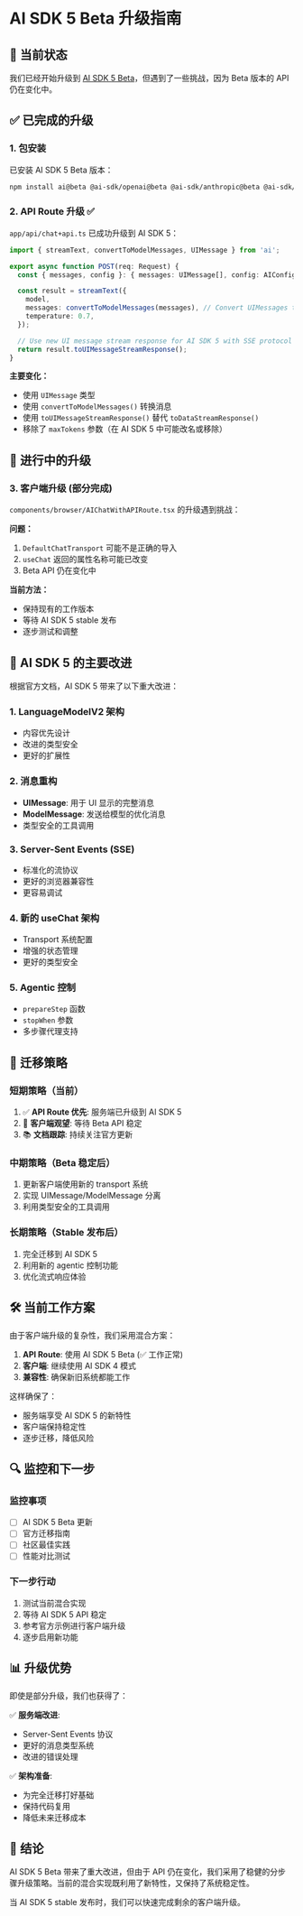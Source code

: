 # AI SDK 5 Beta 升级指南

## 🚧 当前状态

我们已经开始升级到 [AI SDK 5 Beta](https://ai-sdk.dev/docs/announcing-ai-sdk-5-beta)，但遇到了一些挑战，因为 Beta 版本的 API 仍在变化中。

## ✅ 已完成的升级

### 1. 包安装
已安装 AI SDK 5 Beta 版本：
```bash
npm install ai@beta @ai-sdk/openai@beta @ai-sdk/anthropic@beta @ai-sdk/google@beta @ai-sdk/groq@beta @ai-sdk/deepseek@beta @ai-sdk/mistral@beta @ai-sdk/xai@beta @ai-sdk/react@beta
```

### 2. API Route 升级 ✅
`app/api/chat+api.ts` 已成功升级到 AI SDK 5：

```typescript
import { streamText, convertToModelMessages, UIMessage } from 'ai';

export async function POST(req: Request) {
  const { messages, config }: { messages: UIMessage[], config: AIConfig } = await req.json();

  const result = streamText({
    model,
    messages: convertToModelMessages(messages), // Convert UIMessages to ModelMessages
    temperature: 0.7,
  });

  // Use new UI message stream response for AI SDK 5 with SSE protocol
  return result.toUIMessageStreamResponse();
}
```

**主要变化：**
- 使用 `UIMessage` 类型
- 使用 `convertToModelMessages()` 转换消息
- 使用 `toUIMessageStreamResponse()` 替代 `toDataStreamResponse()`
- 移除了 `maxTokens` 参数（在 AI SDK 5 中可能改名或移除）

## 🚧 进行中的升级

### 3. 客户端升级 (部分完成)
`components/browser/AIChatWithAPIRoute.tsx` 的升级遇到挑战：

**问题：**
1. `DefaultChatTransport` 可能不是正确的导入
2. `useChat` 返回的属性名称可能已改变
3. Beta API 仍在变化中

**当前方法：**
- 保持现有的工作版本
- 等待 AI SDK 5 stable 发布
- 逐步测试和调整

## 🎯 AI SDK 5 的主要改进

根据官方文档，AI SDK 5 带来了以下重大改进：

### 1. LanguageModelV2 架构
- 内容优先设计
- 改进的类型安全
- 更好的扩展性

### 2. 消息重构
- **UIMessage**: 用于 UI 显示的完整消息
- **ModelMessage**: 发送给模型的优化消息
- 类型安全的工具调用

### 3. Server-Sent Events (SSE)
- 标准化的流协议
- 更好的浏览器兼容性
- 更容易调试

### 4. 新的 useChat 架构
- Transport 系统配置
- 增强的状态管理
- 更好的类型安全

### 5. Agentic 控制
- `prepareStep` 函数
- `stopWhen` 参数
- 多步骤代理支持

## 📝 迁移策略

### 短期策略（当前）
1. ✅ **API Route 优先**: 服务端已升级到 AI SDK 5
2. 🔄 **客户端观望**: 等待 Beta API 稳定
3. 📚 **文档跟踪**: 持续关注官方更新

### 中期策略（Beta 稳定后）
1. 更新客户端使用新的 transport 系统
2. 实现 UIMessage/ModelMessage 分离
3. 利用类型安全的工具调用

### 长期策略（Stable 发布后）
1. 完全迁移到 AI SDK 5
2. 利用新的 agentic 控制功能
3. 优化流式响应体验

## 🛠️ 当前工作方案

由于客户端升级的复杂性，我们采用混合方案：

1. **API Route**: 使用 AI SDK 5 Beta (✅ 工作正常)
2. **客户端**: 继续使用 AI SDK 4 模式
3. **兼容性**: 确保新旧系统都能工作

这样确保了：
- 服务端享受 AI SDK 5 的新特性
- 客户端保持稳定性
- 逐步迁移，降低风险

## 🔍 监控和下一步

### 监控事项
- [ ] AI SDK 5 Beta 更新
- [ ] 官方迁移指南
- [ ] 社区最佳实践
- [ ] 性能对比测试

### 下一步行动
1. 测试当前混合实现
2. 等待 AI SDK 5 API 稳定
3. 参考官方示例进行客户端升级
4. 逐步启用新功能

## 📊 升级优势

即使是部分升级，我们也获得了：

✅ **服务端改进**:
- Server-Sent Events 协议
- 更好的消息类型系统
- 改进的错误处理

✅ **架构准备**:
- 为完全迁移打好基础
- 保持代码复用
- 降低未来迁移成本

## 🎯 结论

AI SDK 5 Beta 带来了重大改进，但由于 API 仍在变化，我们采用了稳健的分步骤升级策略。当前的混合实现既利用了新特性，又保持了系统稳定性。

当 AI SDK 5 stable 发布时，我们可以快速完成剩余的客户端升级。